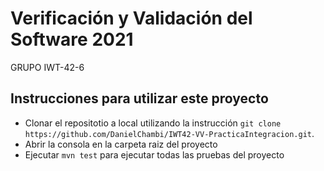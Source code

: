 # Verificación y Validación del Software 2021
GRUPO IWT-42-6

## Instrucciones para utilizar este proyecto

* Clonar el repositotio a local utilizando la instrucción ```git clone https://github.com/DanielChambi/IWT42-VV-PracticaIntegracion.git```.
* Abrir la consola en la carpeta raiz del proyecto
* Ejecutar `mvn test` para ejecutar todas las pruebas del proyecto
